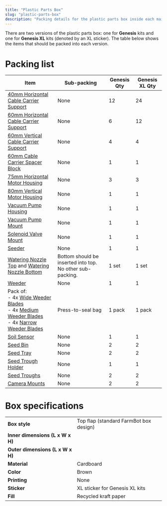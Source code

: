 ```yaml
---
title: "Plastic Parts Box"
slug: "plastic-parts-box"
description: "Packing details for the plastic parts box inside each main carton"
---
```


There are two versions of the plastic parts box: one for **Genesis** kits and one for **Genesis XL** kits (denoted by an <span class="fb-xl-sticker">XL</span> sticker). The table below shows the items that should be packed into each version.

# Packing list

|Item                          |Sub-packing                   |Genesis Qty                   |Genesis XL Qty                |
|------------------------------|------------------------------|------------------------------|------------------------------|
|[40mm Horizontal Cable Carrier Support](../../Extras/bom/plastic-parts.md#40mm-horizontal-cable-carrier-support)|None                          |12                            |24
|[60mm Horizontal Cable Carrier Support](../../Extras/bom/plastic-parts.md#60mm-horizontal-cable-carrier-support)|None                          |6                             |12
|[60mm Vertical Cable Carrier Support](../../Extras/bom/plastic-parts.md#60mm-vertical-cable-carrier-support)|None                          |4                             |4
|[60mm Cable Carrier Spacer Block](../../Extras/bom/plastic-parts.md#60mm-cable-carrier-spacer-block)|None                          |1                             |1
|[75mm Horizontal Motor Housing](../../Extras/bom/plastic-parts.md#75mm-horizontal-motor-housing)|None                          |3                             |3
|[80mm Vertical Motor Housing](../../Extras/bom/plastic-parts.md#80mm-vertical-motor-housing)|None                          |1                             |1
|[Vacuum Pump Housing](../../Extras/bom/plastic-parts.md#vacuum-pump-housing)|None                          |1                             |1
|[Vacuum Pump Mount](../../Extras/bom/plastic-parts.md#vacuum-pump-mount)|None                          |1                             |1
|[Solenoid Valve Mount](../../Extras/bom/plastic-parts.md#solenoid-valve-mount)|None                          |1                             |1
|[Seeder](../../Extras/bom/plastic-parts.md#seeder)|None                          |1                             |1
|[Watering Nozzle Top](../../Extras/bom/plastic-parts.md#watering-nozzle) and [Watering Nozzle Bottom](../../Extras/bom/plastic-parts.md#watering-nozzle)|Bottom should be inserted into top. No other sub-packing.|1 set                         |1 set
|[Weeder](../../Extras/bom/plastic-parts.md#weeder)|None                          |1                             |1
|Pack of:<br>- 4x [Wide Weeder Blades](../../Extras/bom/plastic-parts.md#weeder)<br>- 4x [Medium Weeder Blades](../../Extras/bom/plastic-parts.md#weeder)<br>- 4x [Narrow Weeder Blades](../../Extras/bom/plastic-parts.md#weeder)|Press-to-seal bag             |1 pack                        |1 pack
|[Soil Sensor](../../Extras/bom/plastic-parts.md#soil-sensor)|None                          |1                             |1
|[Seed Bin](../../Extras/bom/plastic-parts.md#seed-bin)|None                          |2                             |2
|[Seed Tray](../../Extras/bom/plastic-parts.md#seed-tray)|None                          |2                             |2
|[Seed Trough Holder](../../Extras/bom/plastic-parts.md#seed-trough-holder)|None                          |1                             |1
|[Seed Troughs](../../Extras/bom/plastic-parts.md#seed-trough)|None                          |2                             |2
|[Camera Mounts](../../Extras/bom/plastic-parts.md#camera-mount-half)|None                          |2                             |2

# Box specifications

|                              |                              |
|------------------------------|------------------------------|
|**Box style**                 |Top flap (standard FarmBot box design)
|**Inner dimensions (L x W x H)**|
|**Outer dimensions (L x W x H)**|
|**Material**                  |Cardboard
|**Color**                     |Brown
|**Printing**                  |None
|**Sticker**                   |<span class="fb-xl-sticker">XL</span> sticker for Genesis XL kits
|**Fill**                      |Recycled kraft paper

